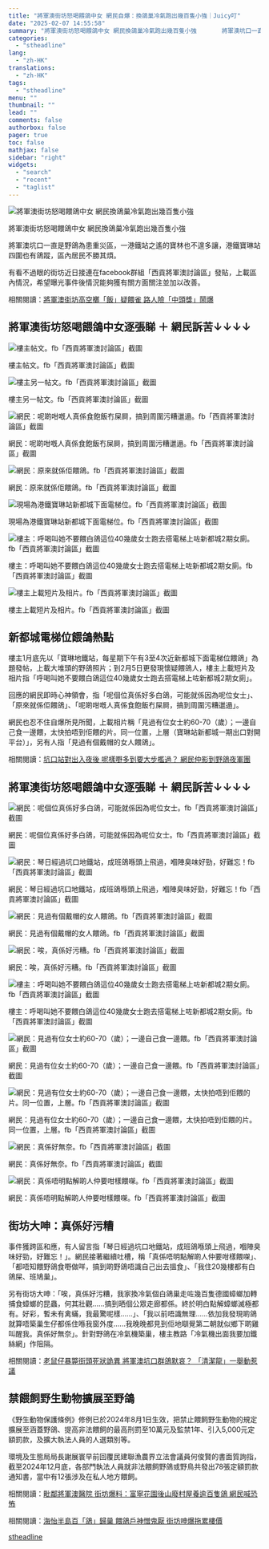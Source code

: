```yaml
---
title: "將軍澳街坊怒喝餵鴿中女 網民自爆：換鴿巢冷氣跑出幾百隻小強｜Juicy叮"
date: "2025-02-07 14:55:58"
summary: "將軍澳街坊怒喝餵鴿中女 網民換鴿巢冷氣跑出幾百隻小強       將軍澳坑口一直是野鴿為患重..."
categories:
  - "stheadline"
lang:
  - "zh-HK"
translations:
  - "zh-HK"
tags:
  - "stheadline"
menu: ""
thumbnail: ""
lead: ""
comments: false
authorbox: false
pager: true
toc: false
mathjax: false
sidebar: "right"
widgets:
  - "search"
  - "recent"
  - "taglist"
---
```


![將軍澳街坊怒喝餵鴿中女 網民換鴿巢冷氣跑出幾百隻小強](https://image.stheadline.com/f/680p0/0x0/100/none/1aa84f715633f3a881200dd1f686e3d8/stheadline/inewsmedia/20250207/_2025020714500710061.jpg)

將軍澳街坊怒喝餵鴿中女 網民換鴿巢冷氣跑出幾百隻小強




將軍澳坑口一直是野鴿為患重災區，一港鐵站之遙的寶林也不遑多讓，港鐵寶琳站四圍也有鴿蹤，區內居民不勝其煩。

有看不過眼的街坊近日接連在facebook群組「西貢將軍澳討論區」發貼，上載區內情況，希望曝光事件後情況能夠獲有關方面關注並加以改善。

相關閱讀：[將軍澳街坊高空擲「飯」疑餵雀 路人險「中頭獎」鬧爆](https://www.stheadline.com/local-topics/3422434/%E5%B0%87%E8%BB%8D%E6%BE%B3%E8%A1%97%E5%9D%8A%E9%AB%98%E7%A9%BA%E6%93%B2%E9%A3%AF%E7%96%91%E9%A4%B5%E9%9B%80-%E8%B7%AF%E4%BA%BA%E9%9A%AA%E4%B8%AD%E9%A0%AD%E7%8D%8E%E9%AC%A7%E7%88%86Juicy%E5%8F%AE)

將軍澳街坊怒喝餵鴿中女逐張睇 ＋ 網民訴苦↓↓↓↓
-------------------------

 ![樓主帖文。fb「西貢將軍澳討論區」截圖](https://image.hkhl.hk/f/1024p0/0x0/100/none/b4e46aed2aaedd8306ef345edc1cb1b1/2025-02/1_0_29.jpg)


樓主帖文。fb「西貢將軍澳討論區」截圖



 ![樓主另一帖文。fb「西貢將軍澳討論區」截圖](https://image.hkhl.hk/f/1024p0/0x0/100/none/2d9319d53c51fbdb1e3bc4dd927b932e/2025-02/2_0_42.jpg)


樓主另一帖文。fb「西貢將軍澳討論區」截圖



 ![網民：呢啲咁嘅人真係食飽飯冇屎屙，搞到周圍污糟邋遢。fb「西貢將軍澳討論區」截圖](https://image.hkhl.hk/f/1024p0/0x0/100/none/620e04769e25c0270e53828df7972a03/2025-02/3_1_44.png)


網民：呢啲咁嘅人真係食飽飯冇屎屙，搞到周圍污糟邋遢。fb「西貢將軍澳討論區」截圖



 ![網民：原來就係佢餵鴿。fb「西貢將軍澳討論區」截圖](https://image.hkhl.hk/f/1024p0/0x0/100/none/8239038ffba2a4f91e804cbb946aa3f9/2025-02/4_27.jpg)


網民：原來就係佢餵鴿。fb「西貢將軍澳討論區」截圖



 ![現場為港鐵寶琳站新都城下面電梯位。fb「西貢將軍澳討論區」截圖](https://image.hkhl.hk/f/1024p0/0x0/100/none/a378de23c4a2529c54db211cf2433b3c/2025-02/4A_0.jpg)


現場為港鐵寶琳站新都城下面電梯位。fb「西貢將軍澳討論區」截圖



 ![樓主：呼喝叫她不要餵白鴿這位40幾歲女士跑去搭電梯上咗新都城2期女廁。fb「西貢將軍澳討論區」截圖](https://image.hkhl.hk/f/1024p0/0x0/100/none/9f70c0587cf5f86b1afe2bf05b502005/2025-02/4S.jpg)


樓主：呼喝叫她不要餵白鴿這位40幾歲女士跑去搭電梯上咗新都城2期女廁。fb「西貢將軍澳討論區」截圖



 ![樓主上載短片及相片。fb「西貢將軍澳討論區」截圖](https://image.hkhl.hk/f/1024p0/0x0/100/none/464d1ddb228ca92dc1a265a89295da58/2025-02/4SS.jpg)


樓主上載短片及相片。fb「西貢將軍澳討論區」截圖


新都城電梯位餵鴿熱點
----------

樓主1月底先以「寶琳地鐵站，每星期下午有3至4次近新都城下面電梯位餵鴿」為題發帖，上載大堆頭的野鴿照片；到2月5日更發現懷疑餵鴿人，樓主上載短片及相片指「呼喝叫她不要餵白鴿這位40幾歲女士跑去搭電梯上咗新都城2期女廁」。

回應的網民即時心神領會，指「呢個位真係好多白鴿，可能就係因為呢位女士」、「原來就係佢餵鴿」、「呢啲咁嘅人真係食飽飯冇屎屙，搞到周圍污糟邋遢」。

網民也忍不住自爆所見所聞，上載相片稱「見過有位女士約60-70（歲）；一邊自己食一邊餵，太快拍唔到佢餵的片。同一位置，上層（寶琳站新都城一期出口對開平台）」，另有人指「見過有個戴帽的女人餵鴿」。

相關閱讀：[坑口站對出入夜後 呢樣嘢多到要大步檻過？ 網民仲影到野鴿夜軍團](https://www.stheadline.com/local-topics/3402181/%E5%9D%91%E5%8F%A3%E7%AB%99%E5%B0%8D%E5%87%BA%E5%85%A5%E5%A4%9C%E5%BE%8C-%E5%91%A2%E6%A8%A3%E5%98%A2%E5%A4%9A%E5%88%B0%E8%A6%81%E5%A4%A7%E6%AD%A5%E6%AA%BB%E9%81%8E-%E7%B6%B2%E6%B0%91%E4%BB%B2%E5%BD%B1%E5%88%B0%E9%87%8E%E9%B4%BF%E5%A4%9C%E8%BB%8D%E5%9C%98Juicy%E5%8F%AE)

將軍澳街坊怒喝餵鴿中女逐張睇 ＋ 網民訴苦↓↓↓↓
-------------------------

 ![網民：呢個位真係好多白鴿，可能就係因為呢位女士。fb「西貢將軍澳討論區」截圖](https://image.hkhl.hk/f/1024p0/0x0/100/none/e18f528bcf51d4b2495ac39ab20ec004/2025-02/5N_0.jpg)


網民：呢個位真係好多白鴿，可能就係因為呢位女士。fb「西貢將軍澳討論區」截圖



 ![網民：琴日經過坑口地鐵站，成班鴿喺頭上飛過，嗰陣臭味好勁，好難忘！fb「西貢將軍澳討論區」截圖](https://image.hkhl.hk/f/1024p0/0x0/100/none/04529e23bf9ec41a68ccc65b6e4215ab/2025-02/6_0_16.jpg)


網民：琴日經過坑口地鐵站，成班鴿喺頭上飛過，嗰陣臭味好勁，好難忘！fb「西貢將軍澳討論區」截圖



 ![網民：見過有個戴帽的女人餵鴿。fb「西貢將軍澳討論區」截圖](https://image.hkhl.hk/f/1024p0/0x0/100/none/58d7afb0a2a4628edf932b979acdc40e/2025-02/7_9.jpg)


網民：見過有個戴帽的女人餵鴿。fb「西貢將軍澳討論區」截圖



 ![網民：唉，真係好污糟。fb「西貢將軍澳討論區」截圖](https://image.hkhl.hk/f/1024p0/0x0/100/none/eb336f15e9205fc5861b9f0042919dc5/2025-02/8_0_45.png)


網民：唉，真係好污糟。fb「西貢將軍澳討論區」截圖



 ![樓主：呼喝叫她不要餵白鴿這位40幾歲女士跑去搭電梯上咗新都城2期女廁。fb「西貢將軍澳討論區」截圖](https://image.hkhl.hk/f/1024p0/0x0/100/none/1a945811cf585e1586935b02bd0ba96d/2025-02/9_6.jpg)


樓主：呼喝叫她不要餵白鴿這位40幾歲女士跑去搭電梯上咗新都城2期女廁。fb「西貢將軍澳討論區」截圖



 ![網民：見過有位女士約60-70（歲）；一邊自己食一邊餵。fb「西貢將軍澳討論區」截圖](https://image.hkhl.hk/f/1024p0/0x0/100/none/0bfecf0e6ed09ed8686ebb210d852775/2025-02/10_0_43.png)


網民：見過有位女士約60-70（歲）；一邊自己食一邊餵。fb「西貢將軍澳討論區」截圖



 ![網民：見過有位女士約60-70（歲）；一邊自己食一邊餵，太快拍唔到佢餵的片。同一位置，上層。fb「西貢將軍澳討論區」截圖](https://image.hkhl.hk/f/1024p0/0x0/100/none/e0ef8c5cea257f4010d7d410fef950c8/2025-02/11_13.jpg)


網民：見過有位女士約60-70（歲）；一邊自己食一邊餵，太快拍唔到佢餵的片。同一位置，上層。fb「西貢將軍澳討論區」截圖



 ![網民：真係好無奈。fb「西貢將軍澳討論區」截圖](https://image.hkhl.hk/f/1024p0/0x0/100/none/3e285a8c29e6342270d9808be9e18e52/2025-02/12_16.jpg)


網民：真係好無奈。fb「西貢將軍澳討論區」截圖



 ![網民：真係唔明點解啲人仲要咁樣餵㗎。fb「西貢將軍澳討論區」截圖](https://image.hkhl.hk/f/1024p0/0x0/100/none/d86e26625da4ab0995f7a7812bae4404/2025-02/13_4.jpg)


網民：真係唔明點解啲人仲要咁樣餵㗎。fb「西貢將軍澳討論區」截圖


街坊大呻：真係好污糟
----------

事件獲跨區和應，有人留言指「琴日經過坑口地鐵站，成班鴿喺頭上飛過，嗰陣臭味好勁，好難忘！」。網民接著繼續吐槽，稱「真係唔明點解啲人仲要咁樣餵㗎」、「都唔知餵野鴿食嘢做咩，搞到啲野鴿唔識自己出去搵食」、「我住20幾樓都有白鴿屎、班鳩巢」。

另有街坊大呻：「唉，真係好污糟，我家換冷氣個白鴿巢走咗幾百隻德國蟑螂加轉捕食蟑螂的昆蟲，何其壯觀......搞到晒個公眾走廊都係。終於明白點解蟑螂滅極都有。好彩，暫未有禽蟎，我最驚呢樣......」、「我以前唔識無理......依加我發現啲鴿就算唔築巢生仔都係住喺我窗外度......我晚晚都見到佢地瞓覺第二朝就似鄉下啲雞叫醒我。真係好無奈」。針對野鴿在冷氣機築巢，樓主教路「冷氣機出面我要加鐵絲網」作阻隔。

相關閱讀：[老鼠仔暴斃街頭死狀詭異 將軍澳坑口群鴿默哀？ 「清潔龍」一舉動惹議](https://www.stheadline.com/local-topics/3408266/%E8%80%81%E9%BC%A0%E4%BB%94%E6%9A%B4%E6%96%83%E8%A1%97%E9%A0%AD%E6%AD%BB%E7%8B%80%E8%A9%AD%E7%95%B0-%E5%B0%87%E8%BB%8D%E6%BE%B3%E5%9D%91%E5%8F%A3%E7%BE%A4%E9%B4%BF%E9%BB%98%E5%93%80-%E6%B8%85%E6%BD%94%E9%BE%8D%E4%B8%80%E8%88%89%E5%8B%95%E6%83%B9%E8%AD%B0Juicy%E5%8F%AE)

禁餵飼野生動物擴展至野鴿
------------

《野生動物保護條例》修例已於2024年8月1日生效，把禁止餵飼野生動物的規定擴展至涵蓋野鴿、提高非法餵飼的最高刑罰至10萬元及監禁1年、引入5,000元定額罰款，及擴大執法人員的人選類別等。

環境及生態局局長謝展寰早前回覆民建聯漁農界立法會議員何俊賢的書面質詢指，截至2024年12月底，各部門執法人員就非法餵飼野鴿或野鳥共發出78張定額罰款通知書，當中有12張涉及在私人地方餵飼。

相關閱讀：[毗鄰將軍澳醫院 街坊爆料：富寧花園後山廢村屋養逾百隻鴿 網民喊恐怖](https://www.stheadline.com/local-topics/3300319/%E6%AF%97%E9%84%B0%E5%B0%87%E8%BB%8D%E6%BE%B3%E9%86%AB%E9%99%A2-%E8%A1%97%E5%9D%8A%E7%88%86%E6%96%99%E5%AF%8C%E5%AF%A7%E8%8A%B1%E5%9C%92%E5%BE%8C%E5%B1%B1%E5%BB%A2%E6%9D%91%E5%B1%8B%E9%A4%8A%E9%80%BE%E7%99%BE%E9%9A%BB%E9%B4%BF-%E7%B6%B2%E6%B0%91%E5%96%8A%E6%81%90%E6%80%96Juicy%E5%8F%AE)

相關閱讀：[海怡半島百「鴿」歸巢 餵鴿戶神憎鬼厭 街坊呻爆拖累樓價](https://www.stheadline.com/local-topics/3408266/%E8%80%81%E9%BC%A0%E4%BB%94%E6%9A%B4%E6%96%83%E8%A1%97%E9%A0%AD%E6%AD%BB%E7%8B%80%E8%A9%AD%E7%95%B0-%E5%B0%87%E8%BB%8D%E6%BE%B3%E5%9D%91%E5%8F%A3%E7%BE%A4%E9%B4%BF%E9%BB%98%E5%93%80-%E6%B8%85%E6%BD%94%E9%BE%8D%E4%B8%80%E8%88%89%E5%8B%95%E6%83%B9%E8%AD%B0Juicy%E5%8F%AE)

[stheadline](https://std.stheadline.com/realtime/article/2051382/即時-港聞-將軍澳街坊怒喝餵鴿中女-網民自爆-換鴿巢冷氣跑出幾百隻小強-Juicy叮)
